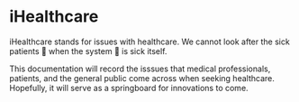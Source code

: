 # iHealthcare

iHealthcare stands for issues with healthcare. We cannot look after the sick patients 🤒 when the system 🏥 is sick itself.

This documentation will record the isssues that medical professionals, patients, and the general public come across when seeking healthcare. Hopefully, it will serve as a springboard for innovations to come. 
